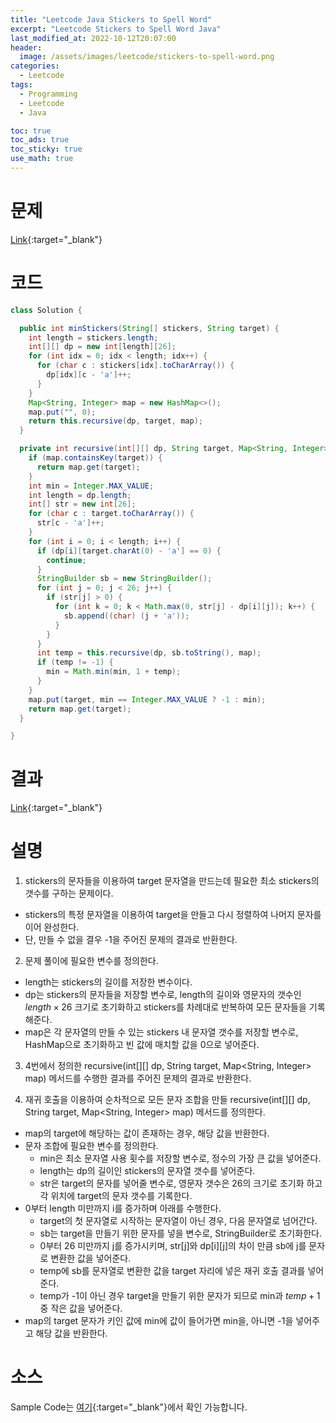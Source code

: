 ```yaml
---
title: "Leetcode Java Stickers to Spell Word"
excerpt: "Leetcode Stickers to Spell Word Java"
last_modified_at: 2022-10-12T20:07:00
header:
  image: /assets/images/leetcode/stickers-to-spell-word.png
categories:
  - Leetcode
tags:
  - Programming
  - Leetcode
  - Java

toc: true
toc_ads: true
toc_sticky: true
use_math: true
---
```

# 문제
[Link](https://leetcode.com/problems/stickers-to-spell-word){:target="_blank"}

# 코드
```java
class Solution {

  public int minStickers(String[] stickers, String target) {
    int length = stickers.length;
    int[][] dp = new int[length][26];
    for (int idx = 0; idx < length; idx++) {
      for (char c : stickers[idx].toCharArray()) {
        dp[idx][c - 'a']++;
      }
    }
    Map<String, Integer> map = new HashMap<>();
    map.put("", 0);
    return this.recursive(dp, target, map);
  }

  private int recursive(int[][] dp, String target, Map<String, Integer> map) {
    if (map.containsKey(target)) {
      return map.get(target);
    }
    int min = Integer.MAX_VALUE;
    int length = dp.length;
    int[] str = new int[26];
    for (char c : target.toCharArray()) {
      str[c - 'a']++;
    }
    for (int i = 0; i < length; i++) {
      if (dp[i][target.charAt(0) - 'a'] == 0) {
        continue;
      }
      StringBuilder sb = new StringBuilder();
      for (int j = 0; j < 26; j++) {
        if (str[j] > 0) {
          for (int k = 0; k < Math.max(0, str[j] - dp[i][j]); k++) {
            sb.append((char) (j + 'a'));
          }
        }
      }
      int temp = this.recursive(dp, sb.toString(), map);
      if (temp != -1) {
        min = Math.min(min, 1 + temp);
      }
    }
    map.put(target, min == Integer.MAX_VALUE ? -1 : min);
    return map.get(target);
  }

}
```

# 결과
[Link](https://leetcode.com/submissions/detail/820818476/){:target="_blank"}

# 설명
1. stickers의 문자들을 이용하여 target 문자열을 만드는데 필요한 최소 stickers의 갯수를 구하는 문제이다.
- stickers의 특정 문자열을 이용하여 target을 만들고 다시 정렬하여 나머지 문자를 이어 완성한다.
- 단, 만들 수 없을 결우 -1을 주어진 문제의 결과로 반환한다.

2. 문제 풀이에 필요한 변수를 정의한다.
- length는 stickers의 길이를 저장한 변수이다.
- dp는 stickers의 문자들을 저장할 변수로, length의 길이와 영문자의 갯수인 $length \times 26$ 크기로 초기화하고 stickers를 차례대로 반복하여 모든 문자들을 기록해준다.
- map은 각 문자열의 만들 수 있는 stickers 내 문자열 갯수를 저장할 변수로, HashMap으로 초기화하고 빈 값에 매치할 값을 0으로 넣어준다.

3. 4번에서 정의한 recursive(int[][] dp, String target, Map<String, Integer> map) 메서드를 수행한 결과를 주어진 문제의 결과로 반환한다.

4. 재귀 호출을 이용하여 순차적으로 모든 문자 조합을 만들 recursive(int[][] dp, String target, Map<String, Integer> map) 메서드를 정의한다.
- map의 target에 해당하는 값이 존재하는 경우, 해당 값을 반환한다.
- 문자 조합에 필요한 변수를 정의한다.
  - min은 최소 문자열 사용 횟수를 저장할 변수로, 정수의 가장 큰 값을 넣어준다.
  - length는 dp의 길이인 stickers의 문자열 갯수를 넣어준다.
  - str은 target의 문자를 넣어줄 변수로, 영문자 갯수은 26의 크기로 초기화 하고 각 위치에 target의 문자 갯수를 기록한다.
- 0부터 length 미만까지 i를 증가하며 아래를 수행한다.
  - target의 첫 문자열로 시작하는 문자열이 아닌 경우, 다음 문자열로 넘어간다.
  - sb는 target을 만들기 위한 문자를 넣을 변수로, StringBuilder로 초기화한다.
  - 0부터 26 미만까지 j를 증가시키며, str[j]와 dp[i][j]의 차이 만큼 sb에 j를 문자로 변환한 값을 넣어준다.
  - temp에 sb를 문자열로 변환한 값을 target 자리에 넣은 재귀 호출 결과를 넣어준다.
  - temp가 -1이 아닌 경우 target을 만들기 위한 문자가 되므로 min과 $temp + 1$ 중 작은 값을 넣어준다.
- map의 target 문자가 키인 값에 min에 값이 들어가면 min을, 아니면 -1을 넣어주고 해당 값을 반환한다.

# 소스
Sample Code는 [여기](https://github.com/GracefulSoul/leetcode/blob/master/src/main/java/gracefulsoul/problems/StickersToSpellWord.java){:target="_blank"}에서 확인 가능합니다.